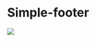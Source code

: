 <!DOCTYPE html>
<html>
<head>
  <meta charset="utf-8">
  <meta name="viewport" content="width=device-width">
  <title>readme</title>
</head>
<body>
  <h1>Simple-footer</h1>
  <img src="common-components/footers/simple-footers/simple-footer.png">

</body>
</html>